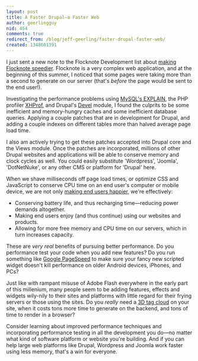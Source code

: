 ```yaml
---
layout: post
title: A Faster Drupal—a Faster Web
author: geerlingguy
nid: 454
comments: true
redirect_from: /blog/jeff-geerling/faster-drupal-faster-web/
created: 1348601391
---
```

I just sent a new note to the Flocknote Development list about <a href="http://www.flocknote.com/note/59251">making Flocknote speedier</a>. Flocknote is a very complex web application, and at the beginning of this summer, I noticed that some pages were taking more than a second to generate on our server (that's <em>before</em> the page would be sent to the end user!).

Investigating the performance problems using <a href="http://dev.mysql.com/doc/refman/5.0/en/using-explain.html">MySQL's EXPLAIN</a>, the PHP profiler <a href="https://github.com/facebook/xhprof">XHProf</a>, and Drupal's <a href="http://drupal.org/project/devel">Devel</a> module, I found the culprits to be some inefficient and memory-hungry caches and some inefficient database queries. Applying a couple patches that are in development for Drupal, and adding a couple indexes on different tables more than halved average page load time.

I also am actively trying to get these patches accepted into Drupal core and the Views module. Once the patches are incorporated, millions of other Drupal websites and applications will be able to conserve memory and clock cycles as well. You could easily substitute 'Wordpress', 'Joomla', 'DotNetNuke', or any other CMS or platform for 'Drupal' here.

When we shave milliseconds off page load times, or optimize CSS and JavaScript to conserve CPU time on an end user's computer or mobile device, we are not only <a href="http://googlewebmastercentral.blogspot.com/2010/04/using-site-speed-in-web-search-ranking.html">making end users happier</a>, we're effectively:

<ul>
<li>Conserving battery life, and thus recharging time—reducing power demands altogether.</li>
<li>Making end users enjoy (and thus continue) using our websites and products.</li>
<li>Allowing for more free memory and CPU time on our servers, which in turn increases capacity.</li>
</ul>

These are <em>very real</em> benefits of pursuing better performance. Do you performance test your code when you add new features? Do you run something like <a href="https://developers.google.com/speed/pagespeed/">Google PageSpeed</a> to make sure your fancy new scripted widget doesn't kill performance on older Android devices, iPhones, and PCs?

Just like with rampant misuse of Adobe Flash everywhere in the early part of this millenium, many people seem to be adding features, effects and widgets wily-nily to their sites and platforms with little regard for their frying servers or those using the sites. Do you <em>really</em> need a <a href="http://www.iangeorge.net/snippets/tags/">3D tag cloud</a> on your site, when it costs tons more time to generate on the backend, and tons of time to render in a browser?

Consider learning about improved performance techniques and incorporating performance testing in all the development you do—no matter what kind of software platform or website you're building. And if you can help large web platforms like Drupal, Wordpress and Joomla work faster using less memory, that's a win for everyone.
